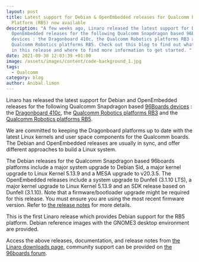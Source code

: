 ```yaml
---
layout: post
title: Latest support for Debian & OpenEmbedded releases for Qualcomm Robotics
  Platform (RB5) now available
description: "A few weeks ago, Linaro released the latest support for Debian and
  OpenEmbedded releases for the following Qualcomm Snapdragon based 96Boards
  devices : the Dragonboard 410c, the Qualcomm Robotics platforms RB3 and the
  Qualcomm Robotics platforms RB5. Check out this blog to find out what is new
  in this release and where to find more information to get started. "
date: 2021-09-30 12:03:39 +01:00
image: /assets/images/content/code-background_1.jpg
tags:
  - Qualcomm
category: blog
author: Anibal.limon
---
```

Linaro has released the latest support for Debian and OpenEmbedded releases for the following Qualcomm Snapdragon based [96Boards devices](https://www.96boards.org/) : the [Dragonboard 410c](https://www.96boards.org/product/dragonboard410c/), the [Qualcomm Robotics platforms RB3](https://www.96boards.org/product/rb3-platform/) and the [Qualcomm Robotics platforms RB5](https://www.96boards.org/product/qualcomm-robotics-rb5/).

We are committed to keeping the Dragonboard platforms up to date with the latest Linux kernels and user space components for the Qualcomm boards. The Debian and OpenEmbedded releases are usually in sync, and offer different approaches to build a Linux system.  

The Debian releases for the Qualcomm Snapdragon based 96boards platforms include a major system upgrade to Debian Sid, a major kernel upgrade to Linux Kernel 5.13.9 and a MESA upgrade to v20.3.5. The OpenEmbedded releases include a system upgrade to Dunfell (3.1.10 LTS), a major kernel upgrade to Linux Kernel 5.13.9 and an SDK release based on Dunfell (3.1.10). Note that a firmware/bootloader upgrade might be required for this release. You must ensure you are using the most recent firmware version. Refer to [the release notes](https://www.linaro.org/downloads/#releases_for_snapdragon) for more details. 

This is the first Linaro release which provides Debian support for the RB5 platform. Debian reference images with the GNOME3 desktop environment are provided.

Access the above releases, documentation, and release notes from [the Linaro downloads page](https://www.linaro.org/downloads/), community support can be provided on [the 96boards forum](https://discuss.96boards.org/).